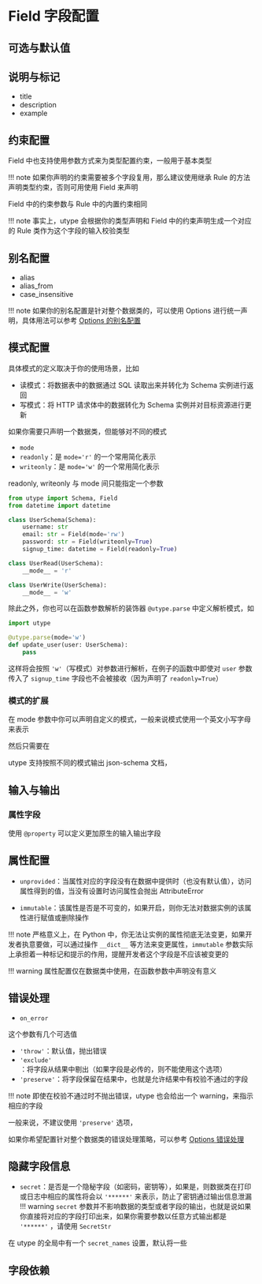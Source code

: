 # Field 字段配置

## 可选与默认值




## 说明与标记


* title
* description
* example


## 约束配置

Field 中也支持使用参数方式来为类型配置约束，一般用于基本类型

!!! note
	如果你声明的约束需要被多个字段复用，那么建议使用继承 Rule 的方法声明类型约束，否则可用使用 Field 来声明 

Field 中的约束参数与 Rule 中的内置约束相同

!!! note
	事实上，utype 会根据你的类型声明和 Field 中的约束声明生成一个对应的 Rule 类作为这个字段的输入校验类型


## 别名配置

* alias
* alias_from
* case_insensitive

!!! note
	如果你的别名配置是针对整个数据类的，可以使用  Options 进行统一声明，具体用法可以参考 [Options 的别名配置](./options)



## 模式配置


具体模式的定义取决于你的使用场景，比如
* 读模式：将数据表中的数据通过 SQL 读取出来并转化为 Schema 实例进行返回
* 写模式：将 HTTP 请求体中的数据转化为 Schema 实例并对目标资源进行更新

如果你需要只声明一个数据类，但能够对不同的模式

* `mode`
* `readonly`：是 `mode='r'` 的一个常用简化表示
* `writeonly`：是 `mode='w'` 的一个常用简化表示

readonly, writeonly 与 mode 间只能指定一个参数

```python
from utype import Schema, Field
from datetime import datetime

class UserSchema(Schema):
	username: str
	email: str = Field(mode='rw')
	password: str = Field(writeonly=True)
	signup_time: datetime = Field(readonly=True)
```

```python
class UserRead(UserSchema):
	__mode__ = 'r'

class UserWrite(UserSchema):
	__mode__ = 'w'
```


除此之外，你也可以在函数参数解析的装饰器 `@utype.parse` 中定义解析模式，如
```python
import utype

@utype.parse(mode='w')
def update_user(user: UserSchema):
	pass

```

这样将会按照 `'w'`（写模式）对参数进行解析，在例子的函数中即使对 `user` 参数传入了 `signup_time` 字段也不会被接收（因为声明了 `readonly=True`）

### 模式的扩展

在 mode 参数中你可以声明自定义的模式，一般来说模式使用一个英文小写字母来表示

然后只需要在 

utype 支持按照不同的模式输出 json-schema 文档，


## 输入与输出


### 属性字段

使用 `@property` 可以定义更加原生的输入输出字段


## 属性配置

* `unprovided`：当属性对应的字段没有在数据中提供时（也没有默认值），访问属性得到的值，当没有设置时访问属性会抛出 AttributeError

* `immutable`：该属性是否是不可变的，如果开启，则你无法对数据实例的该属性进行赋值或删除操作

!!! note
	严格意义上，在 Python 中，你无法让实例的属性彻底无法变更，如果开发者执意要做，可以通过操作 `__dict__` 等方法来变更属性，`immutable` 参数实际上承担着一种标记和提示的作用，提醒开发者这个字段是不应该被变更的



!!! warning
	属性配置仅在数据类中使用，在函数参数中声明没有意义


## 错误处理

* `on_error`

这个参数有几个可选值
* `'throw'`：默认值，抛出错误
* `'exclude'`：将字段从结果中剔出（如果字段是必传的，则不能使用这个选项）
* `'preserve'`：将字段保留在结果中，也就是允许结果中有校验不通过的字段

!!! note
	即使在校验不通过时不抛出错误，utype 也会给出一个 warning，来指示相应的字段

一般来说，不建议使用 `'preserve'` 选项，

如果你希望配置针对整个数据类的错误处理策略，可以参考 [Options 错误处理](./options)



## 隐藏字段信息

* `secret`：是否是一个隐秘字段（如密码，密钥等），如果是，则数据类在打印或日志中相应的属性将会以 `'******'` 来表示，防止了密钥通过输出信息泄漏
!!! warning
	`secret` 参数并不影响数据的类型或者字段的输出，也就是说如果你直接将对应的字段打印出来，如果你需要参数以任意方式输出都是 `'******'` ，请使用 `SecretStr`

在 utype 的全局中有一个 `secret_names` 设置，默认将一些


## 字段依赖

